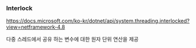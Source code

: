 ### Interlock

 https://docs.microsoft.com/ko-kr/dotnet/api/system.threading.interlocked?view=netframework-4.8 



다중 스레드에서 공유 하는 변수에 대한 원자 단위 연산을 제공

